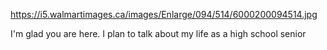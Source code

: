 https://i5.walmartimages.ca/images/Enlarge/094/514/6000200094514.jpg

I'm glad you are here. I plan to talk about my life as a high school senior
